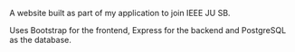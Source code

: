 A website built as part of my application to join IEEE JU SB. 

Uses Bootstrap for the frontend, Express for the backend and PostgreSQL as the database.
